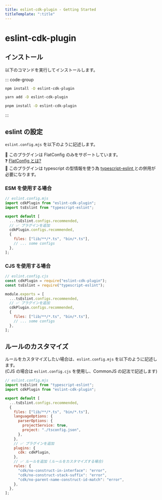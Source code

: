 ```yaml
---
title: eslint-cdk-plugin - Getting Started
titleTemplate: ":title"
---
```


# eslint-cdk-plugin

## インストール

以下のコマンドを実行してインストールします。

::: code-group

```sh [npm]
npm install -D eslint-cdk-plugin
```

```sh [yarn]
yarn add -D eslint-cdk-plugin
```

```sh [pnpm]
pnpm install -D eslint-cdk-plugin
```

:::

## eslint の設定

`eslint.config.mjs` を以下のように記述します。

<div class="info-item">
  🚨 このプラグインは FlatConfig のみをサポートしています。
  <br />
  ❓  <a href="https://eslint.org/docs/latest/use/configure/configuration-files#configuration-file-formats">
    FlatConfig とは?
  </a>
</div>

<div class="info-item">
  🚨 このプラグインは typescript の型情報を使う為
  <a href="https://typescript-eslint.io/getting-started">
    typescript-eslint
  </a>
  との併用が必要になります。
</div>

### ESM を使用する場合

```js
// eslint.config.mjs
import cdkPlugin from "eslint-cdk-plugin";
import tsEslint from "typescript-eslint";

export default [
  ...tsEslint.configs.recommended,
  // ✅ プラグインを追加
  cdkPlugin.configs.recommended,
  {
    files: ["lib/**/*.ts", "bin/*.ts"],
    // ... some configs
  },
];
```

### CJS を使用する場合

```js
// eslint.config.cjs
const cdkPlugin = require("eslint-cdk-plugin");
const tsEslint = require("typescript-eslint");

module.exports = [
  ...tsEslint.configs.recommended,
  // ✅ プラグインを追加
  cdkPlugin.configs.recommended,
  {
    files: ["lib/**/*.ts", "bin/*.ts"],
    // ... some configs
  },
];
```

## ルールのカスタマイズ

ルールをカスタマイズしたい場合は、`eslint.config.mjs` を以下のように記述します。  
(CJS の場合は `eslint.config.cjs` を使用し、CommonJS の記法で記述します)

```js
// eslint.config.mjs
import tsEslint from "typescript-eslint";
import cdkPlugin from "eslint-cdk-plugin";

export default [
  ...tsEslint.configs.recommended,
  {
    files: ["lib/**/*.ts", "bin/*.ts"],
    languageOptions: {
      parserOptions: {
        projectService: true,
        project: "./tsconfig.json",
      },
    },
    // ✅ プラグインを追加
    plugins: {
      cdk: cdkPlugin,
    },
    // ✅ ルールを追加 (ルールをカスタマイズする場合)
    rules: {
      "cdk/no-construct-in-interface": "error",
      "cdk/no-construct-stack-suffix": "error",
      "cdk/no-parent-name-construct-id-match": "error",
    },
  },
];
```
